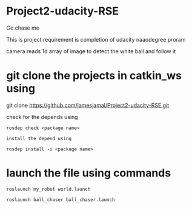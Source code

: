 # Project2-udacity-RSE
Go chase me


This is project requirement is completion of udacity naaodegree proram


camera reads 1d array of image to detect the white ball and follow it


# git clone the projects in catkin_ws using 

git clone https://github.com/jamesjamal/Project2-udacity-RSE.git


check for the depends using 

`rosdep check <package name>`
  
`install the depend using` 

`rosdep install -i <package name>`
  
  
# launch the file using commands

`roslaunch my_robot world.launch` 


`roslaunch ball_chaser ball_chaser.launch` 



  
  
